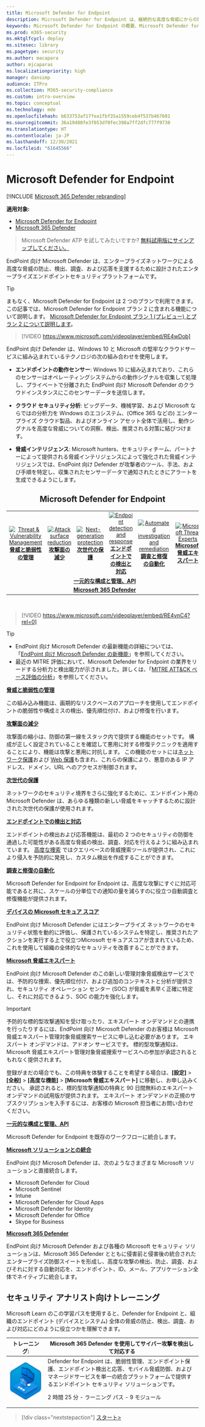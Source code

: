 ```yaml
---
title: Microsoft Defender for Endpoint
description: Microsoft Defender for Endpoint は、継続的な高度な脅威にからの防御に役立つエンタープライズ エンドポイントセキュリティ プラットフォームです。
keywords: Microsoft Defender for Endpoint の概要、Microsoft Defender for Endpoint の概要、サイバーセキュリティ、継続的な高度な脅威、エンタープライズ セキュリティ、コンピューター動作センサー、クラウド セキュリティ、分析、脅威インテリジェンス、攻撃面の縮小、次世代の保護、調査と修復の自動化、Microsoft 脅威エキスパート、セキュア スコア、高度な捜索、Microsoft 365 Defender、サイバー脅威の捜索
ms.prod: m365-security
ms.mktglfcycl: deploy
ms.sitesec: library
ms.pagetype: security
ms.author: macapara
author: mjcaparas
ms.localizationpriority: high
manager: dansimp
audience: ITPro
ms.collection: M365-security-compliance
ms.custom: intro-overview
ms.topic: conceptual
ms.technology: mde
ms.openlocfilehash: b633753af17fea1fbf35a1559ceb4f537b467601
ms.sourcegitcommit: 36a19d80fe3f053df0fec398a7ff2dfc777f9730
ms.translationtype: HT
ms.contentlocale: ja-JP
ms.lasthandoff: 12/30/2021
ms.locfileid: "61645566"
---
```

# <a name="microsoft-defender-for-endpoint"></a>Microsoft Defender for Endpoint

[!INCLUDE [Microsoft 365 Defender rebranding](../../includes/microsoft-defender.md)]

**適用対象:**
- [Microsoft Defender for Endpoint](https://go.microsoft.com/fwlink/p/?linkid=2154037)
- [Microsoft 365 Defender](https://go.microsoft.com/fwlink/?linkid=2118804)

> Microsoft Defender ATP を試してみたいですか? [無料試用版にサインアップしてください。](https://signup.microsoft.com/create-account/signup?products=7f379fee-c4f9-4278-b0a1-e4c8c2fcdf7e&ru=https://aka.ms/MDEp2OpenTrial?ocid=docs-wdatp-exposedapis-abovefoldlink)

EndPoint 向け Microsoft Defender は、エンタープライズネットワークによる高度な脅威の防止、検出、調査、および応答を支援するために設計されたエンタープライズエンドポイントセキュリティプラットフォームです。

> [!TIP]
> まもなく、Microsoft Defender for Endpoint は 2 つのプランで利用できます。 この記事では、Microsoft Defender for Endpoint プラン 2 に含まれる機能について説明します。 [Microsoft Defender for Endpoint プラン 1 (プレビュー) とプラン 2 について説明します](defender-endpoint-plan-1-2.md)。
> 

<p><p>

> [!VIDEO https://www.microsoft.com/videoplayer/embed/RE4wDob]

EndPoint 向け Defender は、Windows 10 と Microsoft の堅牢なクラウドサービスに組み込まれているテクノロジの次の組み合わせを使用します。

- **エンドポイントの動作センサー**: Windows 10 に組み込まれており、これらのセンサーはオペレーティングシステムからの動作シグナルを収集して処理し、プライベートで分離された EndPoint 向け Microsoft Defender のクラウドインスタンスにこのセンサーデータを送信します。

- **クラウド セキュリティ分析**: ビッグデータ、機械学習、および Microsoft ならではの分析力を Windows のエコシステム、(Office 365 などの) エンタープライズ クラウド製品、およびオンライン アセット全体で活用し、動作シグナルを高度な脅威についての洞察、検出、推奨される対策に結びつけます。　　　　　

- **脅威インテリジェンス**: Microsoft hunters、セキュリティチーム、パートナーによって提供される脅威インテリジェンスによって強化された脅威インテリジェンスでは、EndPoint 向け Defender が攻撃者のツール、手法、および手順を特定し、収集されたセンサーデータで通知されたときにアラートを生成できるようにします。

<center><h2>Microsoft Defender for Endpoint</center></h2>
<table>
<tr>
<td><a href="#tvm"><center><img src="images/TVM_icon.png" alt="Threat & Vulnerability Management"> <br><b>脅威と脆弱性の管理</b></center></a></td>
<td><a href="#asr"><center><img src="images/asr-icon.png" alt="Attack surface reduction"><br><b>攻撃面の減少</b></center></a></td>
<td><center><a href="#ngp"><img src="images/ngp-icon.png" alt="Next-generation protection"><br> <b>次世代の保護</b></a></center></td>
<td><center><a href="#edr"><img src="images/edr-icon.png" alt="Endpoint detection and response"><br> <b>エンドポイントでの検出と対応</b></a></center></td>
<td><center><a href="#ai"><img src="images/air-icon.png" alt="Automated investigation and remediation"><br> <b>調査と修復の自動化</b></a></center></td>
<td><center><a href="#mte"><img src="images/mte-icon.png" alt="Microsoft Threat Experts"><br> <b>Microsoft 脅威エキスパート</b></a></center></td>
</tr>
<tr>
<td colspan="7">
<a href="#apis"><center><b>一元的な構成と管理、API</a></b></center></td>
</tr>
<tr>
<td colspan="7"><a href="#mtp"><center><b>Microsoft 365 Defender</a></center></b></td>
</tr>
</table>
<br>

<p></p>

> [!VIDEO https://www.microsoft.com/videoplayer/embed/RE4vnC4?rel=0]

> [!TIP]
>
> - EndPoint 向け Microsoft Defender の最新機能の詳細については、「[EndPoint 向け Microsoft Defender の新機能](whats-new-in-microsoft-defender-endpoint.md)」を参照してください。
> - 最近の MITRE 評価において、Microsoft Defender for Endpoint の業界をリードする分析力と検出能力が示されました。詳しくは、「[MITRE ATT&CK ベース評価の分析](https://cloudblogs.microsoft.com/microsoftsecure/2018/12/03/insights-from-the-mitre-attack-based-evaluation-of-windows-defender-atp/)」を参照してください。

<a name="tvm"></a>

**[脅威と脆弱性の管理](next-gen-threat-and-vuln-mgt.md)**

この組み込み機能は、画期的なリスクベースのアプローチを使用してエンドポイントの脆弱性や構成ミスの検出、優先順位付け、および修復を行います。

<a name="asr"></a>

**[攻撃面の減少](overview-attack-surface-reduction.md)**

攻撃面の縮小は、防御の第一線をスタック内で提供する機能のセットです。 構成が正しく設定されていることを確認して悪用に対する修復テクニックを適用することにより、機能は攻撃と悪用に対抗します。 この機能のセットには[ネットワーク保護](network-protection.md)および [Web 保護](web-protection-overview.md)も含まれ、これらの保護により、悪意のある IP アドレス、ドメイン、URL へのアクセスが制御されます。

<a name="ngp"></a>

**[次世代の保護](next-generation-protection.md)**

ネットワークのセキュリティ境界をさらに強化するために、エンドポイント用の Microsoft Defender は、あらゆる種類の新しい脅威をキャッチするために設計された次世代の保護が使用されます。

<a name="edr"></a>

**[エンドポイントでの検出と対応](overview-endpoint-detection-response.md)**

エンドポイントの検出および応答機能は、最初の 2 つのセキュリティの防御を通過した可能性がある高度な脅威の検出、調査、対応を行えるように組み込まれています。 [高度な捜索](advanced-hunting-overview.md) ではクエリベースの脅威捜索ツールが提供され、これにより侵入を予防的に発見し、カスタム検出を作成することができます。

<a name="ai"></a>

**[調査と修復の自動化](automated-investigations.md)**

Microsoft Defender for Endpoint for Endpoint は、高度な攻撃にすぐに対応可能であると共に、スケールの分単位での通知の量を減らすのに役立つ自動調査と修復機能が提供されます。

<a name="ss"></a>

**[デバイスの Microsoft セキュア スコア](tvm-microsoft-secure-score-devices.md)**

EndPoint 向け Microsoft Defender にはエンタープライズ ネットワークのセキュリティ状態を動的に評価し、保護されているシステムを特定し、推奨されたアクションを実行する上で役立つMicrosoft セキュアスコアが含まれているため、これを使用して組織の全体的なセキュリティを改善することができます。

<a name="mte"></a>

**[Microsoft 脅威エキスパート](microsoft-threat-experts.md)**

EndPoint 向け Microsoft Defender のこの新しい管理対象脅威検出サービスでは、予防的な捜索、優先順位付け、および追加のコンテキストと分析が提供され、セキュリティ オペレーション センター (SOC) が脅威を素早く正確に特定し、それに対応できるよう、SOC の能力を強化します。

> [!IMPORTANT]
> 予防的な標的型攻撃通知を受け取ったり、エキスパート オンデマンドとの連携を行ったりするには、EndPoint 向け Microsoft Defender のお客様は Microsoft 脅威エキスパート管理対象脅威捜索サービスに申し込む必要があります。 エキスパート オンデマンドは、アドオン サービスです。 標的型攻撃通知は、Microsoft 脅威エキスパート管理対象脅威捜索サービスへの参加が承認されるともれなく提供されます。
>
> 登録がまだの場合でも、この特典を体験することを希望する場合は、**[設定]** \> **[全般]** \> **[高度な機能]** \> **[Microsoft 脅威エキスパート]** に移動し、お申し込みください。 承認されると、標的型攻撃通知の特典と 90 日間無料のエキスパート オンデマンドの試用版が提供されます。 エキスパート オンデマンドの正規のサブスクリプションを入手するには、お客様の Microsoft 担当者にお問い合わせください。

<a name="apis"></a>

**[一元的な構成と管理、API](management-apis.md)**

Microsoft Defender for Endpoint を既存のワークフローに統合します。

<a name="mtp"></a>

**[Microsoft ソリューションとの統合](threat-protection-integration.md)**

EndPoint 向け Microsoft Defender は、次のようなさまざまな Microsoft ソリューションと直接統合します。

- Microsoft Defender for Cloud
- Microsoft Sentinel
- Intune
- Microsoft Defender for Cloud Apps
- Microsoft Defender for Identity
- Microsoft Defender for Office
- Skype for Business

**[Microsoft 365 Defender](/microsoft-365/security/defender/microsoft-threat-protection)**

EndPoint 向け Microsoft Defender および各種の Microsoft セキュリティ ソリューションは、Microsoft 365 Defender とともに侵害前と侵害後の統合されたエンタープライズ防御スイートを形成し、高度な攻撃の検出、防止、調査、およびそれに対する自動対応を、エンドポイント、ID、メール、アプリケーション全体でネイティブに統合します。


## <a name="training-for-security-analysts"></a>セキュリティ アナリスト向けトレーニング

Microsoft Learn のこの学習パスを使用すると、Defender for Endpoint と、組織のエンドポイント (デバイスとシステム) 全体の脅威の防止、検出、調査、および対応にどのように役立つかを理解できます。

|トレーニング: |Microsoft 365 Defender を使用してサイバー攻撃を検出して対応する|
|---|---|
|![Microsoft 365 Defender トレーニング アイコン。](../../media/microsoft-365-defender/m365-defender-secure-organization.svg)|Defender for Endpoint は、脆弱性管理、エンドポイント保護、エンドポイント検出と応答、モバイル脅威防御、およびマネージドサービスを単一の統合プラットフォームで提供するエンドポイント セキュリティ ソリューションです。<p> 2 時間 25 分 - ラーニング パス - 9 モジュール|

> [!div class="nextstepaction"]
> [スタート>](/learn/paths/defender-endpoint-fundamentals/)
